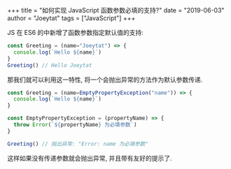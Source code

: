 +++
title = "如何实现 JavaScript 函数参数必填的支持?"
date = "2019-06-03"
author = "Joeytat"
tags = ["JavaScript"]
+++

JS 在 ES6 的中新增了函数参数指定默认值的支持:

```js
const Greeting = (name="Joeytat") => {
  console.log(`Hello ${name}`)
}
Greeting() // Hello Joeytat
```

那我们就可以利用这一特性, 将一个会抛出异常的方法作为默认参数传递. 

```js
const Greeting = (name=EmptyPropertyException("name")) => {
  console.log(`Hello ${name}`)
}

const EmptyPropertyException = (propertyName) => {
  throw Error(`${propertyName} 为必填参数`)
}

Greeting() // 抛出异常: "Error: name 为必填参数"
```

这样如果没有传递参数就会抛出异常, 并且带有友好的提示了.
